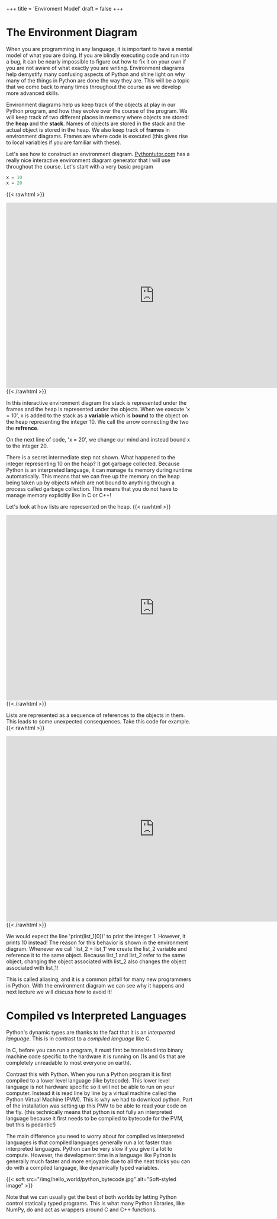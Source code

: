 +++
title = 'Enviroment Model'
draft = false
+++
# The Environment Diagram
When you are programming in any language, it is important to have a mental model of what you are doing. If you are blindly executing code and run into a bug, it can be nearly impossible to figure out how to fix it on your own if you are not aware of what exactly you are writing. Environment diagrams help demystify many confusing aspects of Python and shine light on why many of the things in Python are done the way they are. This will be a topic that we come back to many times throughout the course as we develop more advanced skills.


Environment diagrams help us keep track of the objects at play in our Python program, and how they evolve over the course of the program. We will keep track of two different places in memory where objects are stored: the __heap__ and the __stack__. Names of objects are stored in the stack and the actual object is stored in the heap. We also keep track of __frames__ in environment diagrams. Frames are where code is executed (this gives rise to local variables if you are familiar with these).


Let's see how to construct an environment diagram. [Pythontutor.com](https://pythontutor.com/) has a really nice interactive environment diagram generator that I will use throughout the course. Let's start with a very basic program
```python
x = 10
x = 20
```


{{< rawhtml >}}
<iframe width="800" height="500" frameborder="0" src="https://pythontutor.com/iframe-embed.html#code=x%20%3D%2010%0Ax%20%3D%2020&codeDivHeight=400&codeDivWidth=350&cumulative=true&curInstr=2&heapPrimitives=true&origin=opt-frontend.js&py=3&rawInputLstJSON=%5B%5D&textReferences=false"> </iframe>
{{< /rawhtml >}}


In this interactive environment diagram the stack is represented under the frames and the heap is represented under the objects. When we execute 'x = 10', x is added to the stack as a __variable__ which is __bound__ to the object on the heap representing the integer 10. We call the arrow connecting the two the __refrence__.


On the next line of code, 'x = 20', we change our mind and instead bound x to the integer 20.


There is a secret intermediate step not shown. What happened to the integer representing 10 on the heap? It got garbage collected. Because Python is an interpreted language, it can manage its memory during runtime automatically. This means that we can free up the memory on the heap being taken up by objects which are not bound to anything through a process called garbage collection. This means that you do not have to manage memory explicitly like in C or C++!


Let's look at how lists are represented on the heap.
{{< rawhtml >}}
<iframe width="800" height="500" frameborder="0" src="https://pythontutor.com/iframe-embed.html#code=l%20%3D%20%5B1,%202,%203,%20%22python%20is%20fun%22%5D%0Ax%20%3D%20l%5B0%5D&codeDivHeight=400&codeDivWidth=350&cumulative=true&curInstr=2&heapPrimitives=true&origin=opt-frontend.js&py=311&rawInputLstJSON=%5B%5D&textReferences=false"> </iframe>
{{< /rawhtml >}}


Lists are represented as a sequence of references to the objects in them. This leads to some unexpected consequences. Take this code for example.
{{< rawhtml >}}
<iframe width="800" height="500" frameborder="0" src="https://pythontutor.com/iframe-embed.html#code=list_1%20%3D%20%5B1,%202,%203,%204%5D%0Alist_2%20%3D%20list_1%0Alist_2%5B0%5D%20%3D%2010%0Aprint%28list_1%5B0%5D%29%0Aprint%28list_2%5B0%5D%29&codeDivHeight=400&codeDivWidth=350&cumulative=true&curInstr=0&heapPrimitives=true&origin=opt-frontend.js&py=311&rawInputLstJSON=%5B%5D&textReferences=false"> </iframe>
{{< /rawhtml >}}


We would expect the line 'print(list_1[0])' to print the integer 1. However, it prints 10 instead! The reason for this behavior is shown in the environment diagram. Whenever we call 'list_2 = list_1' we create the list_2 variable and reference it to the same object. Because list_1 and list_2 refer to the same object, changing the object associated with list_2 also changes the object associated with list_1!


This is called aliasing, and it is a common pitfall for many new programmers in Python. With the environment diagram we can see why it happens and next lecture we will discuss how to avoid it!

# Compiled vs Interpreted Languages
Python's dynamic types are thanks to the fact that it is an _interperted language_. This is in contrast to a _compiled language_ like C.


In C, before you can run a program, it must first be translated into binary machine code specific to the hardware it is running on (1s and 0s that are completely unreadable to most everyone on earth).


Contrast this with Python. When you run a Python program it is first compiled to a lower level language (like bytecode). This lower level language is not hardware specific so it will not be able to run on your computer. Instead it is read line by line by a virtual machine called the Python Virtual Machine (PVM). This is why we had to download python. Part of the installation was setting up this PMV to be able to read your code on the fly. (this technically means that python is not fully an interpreted language because it first needs to be compiled to bytecode for the PVM, but this is pedantic!)


The main difference you need to worry about for compiled vs interpreted languages is that compiled languages generally run a lot faster than interpreted languages. Python can be very slow if you give it a lot to compute. However, the development time in a language like Python is generally much faster and more enjoyable due to all the neat tricks you can do with a compiled language, like dynamically typed variables.


{{< soft src="/img/hello_world/python_bytecode.jpg" alt="Soft-styled image" >}}


Note that we can usually get the best of both worlds by letting Python control statically typed programs. This is what many Python libraries, like NumPy, do and act as wrappers around C and C++ functions.